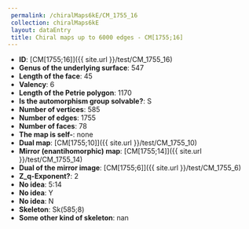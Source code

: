 ```yaml
--- 
 permalink: /chiralMaps6kE/CM_1755_16 
 collection: chiralMaps6kE
 layout: dataEntry
 title: Chiral maps up to 6000 edges - CM[1755;16]
---
```


- **ID**: [CM[1755;16]]({{ site.url }}/test/CM_1755_16)
- **Genus of the underlying surface**: 547
- **Length of the face**: 45
- **Valency**: 6
- **Length of the Petrie polygon**: 1170
- **Is the automorphism group solvable?**: S
- **Number of vertices**: 585
- **Number of edges**: 1755
- **Number of faces**: 78
- **The map is self-**: none
- **Dual map**: [CM[1755;10]]({{ site.url }}/test/CM_1755_10)
- **Mirror (enantihomorphic) map**: [CM[1755;14]]({{ site.url }}/test/CM_1755_14)
- **Dual of the mirror image**: [CM[1755;6]]({{ site.url }}/test/CM_1755_6)
- **Z_q-Exponent?**: 2
- **No idea**:  5:14
- **No idea**: Y
- **No idea**: N
- **Skeleton**: Sk(585;8)
- **Some other kind of skeleton**: nan
